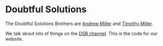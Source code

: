 # Doubtful Solutions
The Doubtful Solutions Brothers are [Andrew Miller](http://andhedrew.com) and [Timothy Miller](http://timothymiller.guru).

We talk about lots of things on the [DSB channel](http://vimeo.com/doubtfulsolutions). This is the code for our website.
